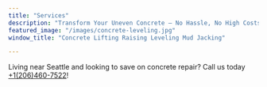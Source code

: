 ```yaml
---
title: "Services"
description: "Transform Your Uneven Concrete – No Hassle, No High Costs!"
featured_image: "/images/concrete-leveling.jpg"
window_title: "Concrete Lifting Raising Leveling Mud Jacking"

---
```

Living near Seattle and looking to save on concrete repair? Call us today [+1(206)460-7522](tel:+12064607522)!
